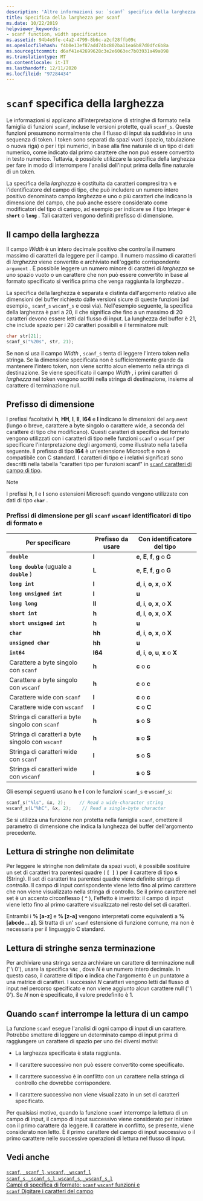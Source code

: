 ```yaml
---
description: 'Altre informazioni su: `scanf` specifica della larghezza'
title: Specifica della larghezza per scanf
ms.date: 10/22/2019
helpviewer_keywords:
- scanf function, width specification
ms.assetid: 94b4e8fe-c4a2-4799-8b6c-a2cf28ffb09c
ms.openlocfilehash: f4b0e13ef87add74bc802ba11ea6b87d0dfc6b8a
ms.sourcegitcommit: d6af41e42699628c3e2e6063ec7b03931a49a098
ms.translationtype: MT
ms.contentlocale: it-IT
ms.lasthandoff: 12/11/2020
ms.locfileid: "97284434"
---
```

# <a name="scanf-width-specification"></a>`scanf` specifica della larghezza

Le informazioni si applicano all’interpretazione di stringhe di formato nella famiglia di funzioni `scanf`, incluse le versioni protette, quali `scanf_s`. Queste funzioni presumono normalmente che il flusso di input sia suddiviso in una sequenza di token. I token sono separati da spazi vuoti (spazio, tabulazione o nuova riga) o per i tipi numerici, in base alla fine naturale di un tipo di dati numerico, come indicato dal primo carattere che non può essere convertito in testo numerico. Tuttavia, è possibile utilizzare la specifica della larghezza per fare in modo di interrompere l'analisi dell'input prima della fine naturale di un token.

La specifica della *larghezza* è costituita da caratteri compresi tra `%` e l'identificatore del campo di tipo, che può includere un numero intero positivo denominato campo *larghezza* e uno o più caratteri che indicano la dimensione del campo, che può anche essere considerato come modificatori del tipo di campo, ad esempio per indicare se il tipo Integer è **`short`** o **`long`** . Tali caratteri vengono definiti prefisso di dimensione.

## <a name="the-width-field"></a>Il campo della larghezza

Il campo *Width* è un intero decimale positivo che controlla il numero massimo di caratteri da leggere per il campo. Il numero massimo di caratteri di *larghezza* viene convertito e archiviato nell'oggetto corrispondente `argument` . È possibile leggere un numero minore di caratteri di *larghezza* se uno spazio vuoto o un carattere che non può essere convertito in base al formato specificato si verifica prima che venga raggiunta la *larghezza* .

La specifica della larghezza è separata e distinta dall'argomento relativo alle dimensioni del buffer richiesto dalle versioni sicure di queste funzioni (ad esempio,, `scanf_s` `wscanf_s` e così via). Nell'esempio seguente, la specifica della larghezza è pari a 20, il che significa che fino a un massimo di 20 caratteri devono essere letti dal flusso di input. La lunghezza del buffer è 21, che include spazio per i 20 caratteri possibili e il terminatore null:

```C
char str[21];
scanf_s("%20s", str, 21);
```

Se non si usa il campo *Width* , `scanf_s` tenta di leggere l'intero token nella stringa. Se la dimensione specificata non è sufficientemente grande da mantenere l'intero token, non viene scritto alcun elemento nella stringa di destinazione. Se viene specificato il campo *Width* , i primi caratteri di *larghezza* nel token vengono scritti nella stringa di destinazione, insieme al carattere di terminazione null.

## <a name="the-size-prefix"></a>Prefisso di dimensione

I prefissi facoltativi **h**, **HH**, **l**, **ll**, **I64** e **l** indicano le dimensioni del `argument` (lungo o breve, carattere a byte singolo o carattere wide, a seconda del carattere di tipo che modificano). Questi caratteri di specifica del formato vengono utilizzati con i caratteri di tipo nelle funzioni `scanf` o `wscanf` per specificare l'interpretazione degli argomenti, come illustrato nella tabella seguente. Il prefisso di tipo **I64** è un'estensione Microsoft e non è compatibile con C standard. I caratteri di tipo e i relativi significati sono descritti nella tabella "caratteri tipo per funzioni scanf" in [ `scanf` caratteri di campo di tipo](../c-runtime-library/scanf-type-field-characters.md).

> [!NOTE]
> I prefissi **h**, **l** e **l** sono estensioni Microsoft quando vengono utilizzate con dati di tipo **`char`** .

### <a name="size-prefixes-for-scanf-and-wscanf-format-type-specifiers"></a>Prefissi di dimensione per gli `scanf` `wscanf` identificatori di tipo di formato e

|Per specificare|Prefisso da usare|Con identificatore del tipo|
|----------------|----------------|-------------------------|
|**`double`**|**l**|**e**, **E**, **f**, **g** o **G**|
|**`long double`** (uguale a **`double`** )|**L**|**e**, **E**, **f**, **g** o **G**|
|**`long int`**|**l**|**d**, **i**, **o**, **x**, o **X**|
|**`long unsigned int`**|**l**|**u**|
|**`long long`**|**ll**|**d**, **i**, **o**, **x**, o **X**|
|**`short int`**|**h**|**d**, **i**, **o**, **x**, o **X**|
|**`short unsigned int`**|**h**|**u**|
|**`char`**|**hh**|**d**, **i**, **o**, **x**, o **X**|
|**`unsigned char`**|**hh**|**u**|
|**`int64`**|**I64**|**d**, **i**, **o**, **u**, **x** o **X**|
|Carattere a byte singolo con `scanf`|**h**|**c** o **c**|
|Carattere a byte singolo con `wscanf`|**h**|**c** o **c**|
|Carattere wide con `scanf`|**l**|**c** o **c**|
|Carattere wide con `wscanf`|**l**|**c** o **C**|
|Stringa di caratteri a byte singolo con `scanf`|**h**|**s** o **S**|
|Stringa di caratteri a byte singolo con `wscanf`|**h**|**s** o **S**|
|Stringa di caratteri wide con `scanf`|**l**|**s** o **S**|
|Stringa di caratteri wide con `wscanf`|**l**|**s** o **S**|

Gli esempi seguenti usano **h** e **l** con le funzioni `scanf_s` e `wscanf_s`:

```C
scanf_s("%ls", &x, 2);     // Read a wide-character string
wscanf_s(L"%hC", &x, 2);    // Read a single-byte character
```

Se si utilizza una funzione non protetta nella famiglia `scanf`, omettere il parametro di dimensione che indica la lunghezza del buffer dell'argomento precedente.

## <a name="reading-undelimited-strings"></a>Lettura di stringhe non delimitate

Per leggere le stringhe non delimitate da spazi vuoti, è possibile sostituire un set di caratteri tra parentesi quadre ( **`[ ]`** ) per il carattere di tipo **s** (String). Il set di caratteri tra parentesi quadre viene definito stringa di *controllo*. Il campo di input corrispondente viene letto fino al primo carattere che non viene visualizzato nella stringa di controllo. Se il primo carattere nel set è un accento circonflesso ( **`^`** ), l'effetto è invertito: il campo di input viene letto fino al primo carattere visualizzato nel resto del set di caratteri.

Entrambi i **% [a-z]** e **% [z-a]** vengono interpretati come equivalenti a **% [abcde... z]**. Si tratta di un' `scanf` estensione di funzione comune, ma non è necessaria per il linguaggio C standard.

## <a name="reading-unterminated-strings"></a>Lettura di stringhe senza terminazione

Per archiviare una stringa senza archiviare un carattere di terminazione null (' \ 0'), usare la specifica `%Nc` , dove *N* è un numero intero decimale. In questo caso, il carattere di tipo **c** indica che l'argomento è un puntatore a una matrice di caratteri. I successivi *N* caratteri vengono letti dal flusso di input nel percorso specificato e non viene aggiunto alcun carattere null (' \ 0'). Se *N* non è specificato, il valore predefinito è 1.

## <a name="when-scanf-stops-reading-a-field"></a>Quando `scanf` interrompe la lettura di un campo

La funzione `scanf` esegue l'analisi di ogni campo di input di un carattere. Potrebbe smettere di leggere un determinato campo di input prima di raggiungere un carattere di spazio per uno dei diversi motivi:

- La larghezza specificata è stata raggiunta.

- Il carattere successivo non può essere convertito come specificato.

- Il carattere successivo è in conflitto con un carattere nella stringa di controllo che dovrebbe corrispondere.

- Il carattere successivo non viene visualizzato in un set di caratteri specificato.

Per qualsiasi motivo, quando la funzione `scanf` interrompe la lettura di un campo di input, il campo di input successivo viene considerato per iniziare con il primo carattere da leggere. Il carattere in conflitto, se presente, viene considerato non letto. È il primo carattere del campo di input successivo o il primo carattere nelle successive operazioni di lettura nel flusso di input.

## <a name="see-also"></a>Vedi anche

[`scanf`, `_scanf_l`, `wscanf`, `_wscanf_l`](../c-runtime-library/reference/scanf-scanf-l-wscanf-wscanf-l.md)<br/>
[`scanf_s`, `_scanf_s_l`, `wscanf_s`, `_wscanf_s_l`](../c-runtime-library/reference/scanf-s-scanf-s-l-wscanf-s-wscanf-s-l.md)<br/>
[Campi di specifica di formato: `scanf` `wscanf` funzioni e](../c-runtime-library/format-specification-fields-scanf-and-wscanf-functions.md)<br/>
[`scanf` Digitare i caratteri del campo](../c-runtime-library/scanf-type-field-characters.md)<br/>
